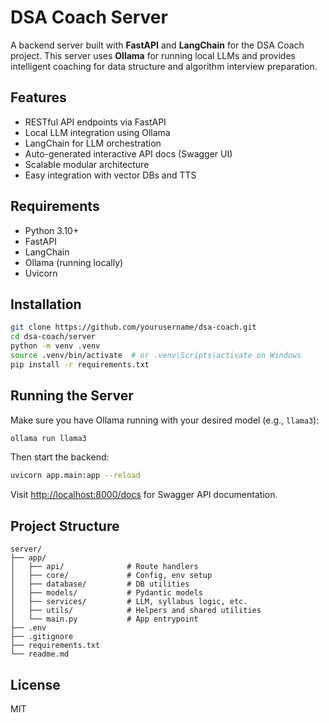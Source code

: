 # DSA Coach Server

A backend server built with **FastAPI** and **LangChain** for the DSA Coach project. This server uses **Ollama** for running local LLMs and provides intelligent coaching for data structure and algorithm interview preparation.

## Features

- RESTful API endpoints via FastAPI
- Local LLM integration using Ollama
- LangChain for LLM orchestration
- Auto-generated interactive API docs (Swagger UI)
- Scalable modular architecture
- Easy integration with vector DBs and TTS

## Requirements

- Python 3.10+
- FastAPI
- LangChain
- Ollama (running locally)
- Uvicorn

## Installation

```bash
git clone https://github.com/yourusername/dsa-coach.git
cd dsa-coach/server
python -m venv .venv
source .venv/bin/activate  # or .venv\Scripts\activate on Windows
pip install -r requirements.txt
```

## Running the Server

Make sure you have Ollama running with your desired model (e.g., `llama3`):

```bash
ollama run llama3
```

Then start the backend:

```bash
uvicorn app.main:app --reload
```

Visit [http://localhost:8000/docs](http://localhost:8000/docs) for Swagger API documentation.

## Project Structure

```
server/
├── app/
│   ├── api/              # Route handlers
│   ├── core/             # Config, env setup
│   ├── database/         # DB utilities
│   ├── models/           # Pydantic models
│   ├── services/         # LLM, syllabus logic, etc.
│   ├── utils/            # Helpers and shared utilities
│   └── main.py           # App entrypoint
├── .env
├── .gitignore
├── requirements.txt
└── readme.md
```

## License

MIT